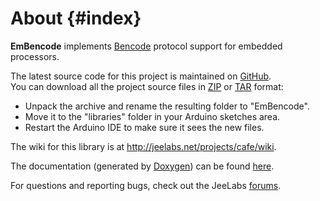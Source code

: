 About {#index}
=====

**EmBencode** implements [Bencode][1] protocol support for embedded processors.

The latest source code for this project is maintained on [GitHub][2].  
You can download all the project source files in [ZIP][3] or [TAR][4] format:  

* Unpack the archive and rename the resulting folder to "EmBencode".
* Move it to the "libraries" folder in your Arduino sketches area.
* Restart the Arduino IDE to make sure it sees the new files.

The wiki for this library is at <http://jeelabs.net/projects/cafe/wiki>.

The documentation (generated by [Doxygen][5]) can be found [here][6].

For questions and reporting bugs, check out the JeeLabs [forums][7].

[1]: http://en.wikipedia.org/wiki/Bencode
[2]: https://github.com/jcw/embencode
[3]: https://github.com/jcw/embencode/zipball/master
[4]: https://github.com/jcw/embencode/tarball/master
[5]: http://www.stack.nl/~dimitri/doxygen/
[6]: http://jeelabs.net/pub/docs/embencode/
[7]: http://forum.jeelabs.net/forum
